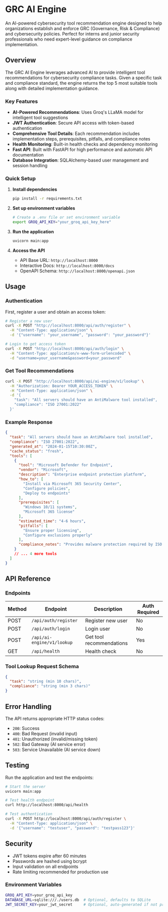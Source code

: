 # GRC AI Engine

An AI-powered cybersecurity tool recommendation engine designed to help organizations establish and enforce GRC (Governance, Risk & Compliance) and cybersecurity policies. Perfect for interns and junior security professionals who need expert-level guidance on compliance implementation.

## Overview

The GRC AI Engine leverages advanced AI to provide intelligent tool recommendations for cybersecurity compliance tasks. Given a specific task and compliance standard, the engine returns the top 5 most suitable tools along with detailed implementation guidance.

### Key Features

-  **AI-Powered Recommendations**: Uses Groq's LLaMA model for intelligent tool suggestions
-  **JWT Authentication**: Secure API access with token-based authentication
-  **Comprehensive Tool Details**: Each recommendation includes implementation steps, prerequisites, pitfalls, and compliance notes
-  **Health Monitoring**: Built-in health checks and dependency monitoring
-  **Fast API**: Built with FastAPI for high performance and automatic API documentation
-  **Database Integration**: SQLAlchemy-based user management and session handling

### Quick Setup

1. **Install dependencies**
   ```bash
   pip install -r requirements.txt
   ```

2. **Set up environment variables**
   ```bash
   # Create a .env file or set environment variable
   export GROQ_API_KEY="your_groq_api_key_here"
   ```

3. **Run the application**
   ```bash
   uvicorn main:app 
   ```

4. **Access the API**
   - API Base URL: `http://localhost:8000`
   - Interactive Docs: `http://localhost:8000/docs`
   - OpenAPI Schema: `http://localhost:8000/openapi.json`

##  Usage

### Authentication

First, register a user and obtain an access token:

```bash
# Register a new user
curl -X POST "http://localhost:8000/api/auth/register" \
  -H "Content-Type: application/json" \
  -d '{"username": "your_username", "password": "your_password"}'

# Login to get access token
curl -X POST "http://localhost:8000/api/auth/login" \
  -H "Content-Type: application/x-www-form-urlencoded" \
  -d "username=your_username&password=your_password"
```

### Get Tool Recommendations

```bash
curl -X POST "http://localhost:8000/api/ai-engine/v1/lookup" \
  -H "Authorization: Bearer YOUR_ACCESS_TOKEN" \
  -H "Content-Type: application/json" \
  -d '{
    "task": "All servers should have an AntiMalware tool installed",
    "compliance": "ISO 27001:2022"
  }'
```

### Example Response

```json
{
  "task": "All servers should have an AntiMalware tool installed",
  "compliance": "ISO 27001:2022",
  "generated_at": "2024-01-15T10:30:00Z",
  "cache_status": "fresh",
  "tools": [
    {
      "tool": "Microsoft Defender for Endpoint",
      "vendor": "Microsoft",
      "description": "Enterprise endpoint protection platform",
      "how_to": [
        "Install via Microsoft 365 Security Center",
        "Configure policies",
        "Deploy to endpoints"
      ],
      "prerequisites": [
        "Windows 10/11 systems",
        "Microsoft 365 license"
      ],
      "estimated_time": "4-6 hours",
      "pitfalls": [
        "Ensure proper licensing",
        "Configure exclusions properly"
      ],
      "compliance_notes": "Provides malware protection required by ISO 27001 control A.12.2.1"
    }
    // ... 4 more tools
  ]
}
```

##  API Reference

### Endpoints

| Method | Endpoint | Description | Auth Required |
|--------|----------|-------------|---------------|
| POST | `/api/auth/register` | Register new user | No |
| POST | `/api/auth/login` | Login user | No |
| POST | `/api/ai-engine/v1/lookup` | Get tool recommendations | Yes |
| GET | `/api/health` | Health check | No |

### Tool Lookup Request Schema

```json
{
  "task": "string (min 10 chars)",
  "compliance": "string (min 3 chars)"
}
```

##  Error Handling

The API returns appropriate HTTP status codes:

- `200`: Success
- `400`: Bad Request (invalid input)
- `401`: Unauthorized (invalid/missing token)
- `502`: Bad Gateway (AI service error)
- `503`: Service Unavailable (AI service down)


##  Testing

Run the application and test the endpoints:

```bash
# Start the server
uvicorn main:app 

# Test health endpoint
curl http://localhost:8000/api/health

# Test authentication
curl -X POST http://localhost:8000/api/auth/register \
  -H "Content-Type: application/json" \
  -d '{"username": "testuser", "password": "testpass123"}'
```

##  Security

- JWT tokens expire after 60 minutes
- Passwords are hashed using bcrypt
- Input validation on all endpoints
- Rate limiting recommended for production use


### Environment Variables

```bash
GROQ_API_KEY=your_groq_api_key
DATABASE_URL=sqlite:///./users.db  # Optional, defaults to SQLite
JWT_SECRET_KEY=your_jwt_secret     # Optional, auto-generated if not provided
```

